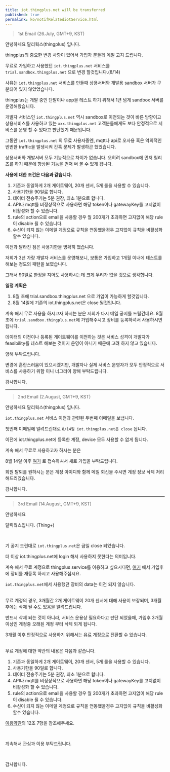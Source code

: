 ```yaml
---
title: iot.thingplus.net will be transferred
published: true
permalink: ko/notifRelatediotService.html
---
```





>1st Email (26.July, GMT+9, KST)



안녕하세요
달리웍스(thingplus) 입니다.

thingplus의 중요한 변경 사항이 있어서 가입자 분들께 메일 고지 드립니다.

무료로 가입하고 사용했던 `iot.thingplus.net` 서비스를 `trial.sandbox.thingplus.net` 으로 변경 할것입니다.(8/14)

사유는 `iot.thingplus.net` 서비스를 만들때 상용서버와 개발용 sandbox 서버가 구분되어 있지 않았었습니다.

thingplus는 개발 중인 단말이나 app을 테스트 하기 위해서 1년 넘게 sandbox 서버를 운영해왔습니다.

개발자 서비스인 `iot.thingplus.net` 역시 sandbox로 이전되는 것이 바른 방향이고 상용서비스를 사용하고 있는 `xxx.thingplus.net` 고객분들에게도 보다 안정적으로 서비스를 운영 할 수 있다고 판단했기 때문입니다.

그동안 `iot.thingplus.net` 의 무료 사용자중엔, mqtt나 api로 오사용 혹은 악의적인 빈번한 traffic을 발생시켜 간혹 문제가 발생하곤 했었습니다.

상용서버와 개발서버 모두 기능적으로 차이가 없습니다. 오히려 sandbox에 먼저 릴리즈를 하기 때문에 향상된 기능을 먼저 써 볼 수 있게 됩니다.

**사용에 대한 조건은 다음과 같습니다.**
1. 기존과 동일하게 2개 게이트웨이, 20개 센서, 5개 룰을 사용할 수 있습니다.
2. 사용기한을 90일로 합니다.
3. 데이터 전송주기는 5분 권장, 최소 1분으로 합니다.
4. API나 mqtt를 비정상적으로 사용하면 해당 token이나 gatewayKey를  고지없이 비활성화 할 수 있습니다.
5. rule의 action으로 email을 사용할 경우 월 200개가 초과하면 고지없이 해당 rule이 disable 될 수 있습니다.
6. 수신이 되지 않는 이메일 계정으로 규칙을 연동했을경우 고지없이 규칙을 비활성화 할수 있습니다.

이전과 달라진 점은 사용기한을 명확히 했습니다.

저희가 3년 가량 개발자 서비스를 운영해보니, 보통은 가입하고 1개월 이내에 테스트를 해보는 정도의 패턴을 보였습니다.

그래서 90일로 한정을 지어도 사용하시는데 크게 무리가 없을 것으로 생각합니다.

**일정 계획은**
1. 8월 초에 trial.sandbox.thingplus.net 으로 가입이 가능하게 할것입니다.
2. 8월 14일에 기존의 iot.thingplus.net은 close 될것입니다.

계속 해서 무료 사용을 하시고자 하시는 분은 저희가 다시 메일 공지를 드릴건데요. 8월 초에 `trial.sandbox.thingplus.net`에 가입해주시고 장비를 등록하셔서 사용하시면 됩니다.

데이터의 이전이나 등록된 게이트웨이를 이전하는 것은 서비스 성격이 개발자가 feasibility를 테스트 해보는 것이지 운영이 아니기 때문에 고려 하지 않고 있습니다.

양해 부탁드립니다.

변경에 혼란스러움이 있으시겠지만, 개발자나 실제 서비스 운영자가 모두 안정적으로 서비스를 사용하기 위함 이니 너그러이 양해 부탁드립니다.

감사합니다.

---

>2nd Email (2.August, GMT+9, KST)

안녕하세요
달리웍스(thingplus) 입니다.

`iot.thingplus.net` 서비스 이전과 관련된 두번째 이메일을 보냅니다.

첫번째 이메일에 알려드린대로 `8/14일 iot.thingplus.net은 close` 됩니다.

이전에 iot.thingplus.net에 등록한 계정, device 모두 사용할 수 없게 됩니다.

계속 해서 무료로 사용하고자 하시는 분은

8월 14일 이후 [여기](https://trial.sandbox.thingplus.net/#/register) 로 접속하셔서 새로 가입을 부탁드립니다.

회원 탈퇴를 원하시는 분은 계정 아이디와 함께 메일 회신을 주시면 계정 정보 삭제 처리 해드리겠습니다.

감사합니다.

---

>3rd Email (14.August, GMT+9, KST)

안녕하세요

달릭웍스입니다. (Thing+)

<br>

기 공지 드린대로 `iot.thingplus.net`은 금일 close 되었습니다.

더 이상 iot.thingplus.net에 login 해서 사용하지 못한다는 의미입니다.

계속 해서 무료 계정으로 thingplus service를 이용하고 싶으시다면, [여기](https://trial.sandbox.thingplus.net/#/register) 에서 가입후에 장비를 재등록 하시고 사용해주십시요.

`iot.thingplus.net`에서 사용했던 장비의 data는 이전 되지 않습니다.

<br>
무료 계정의 경우, 3개월간 2개 게이트웨이 20개 센서에 대해 사용이 보장되며, 3개월 후에는 삭제 될 수도 있음을 알려드립니다.

반드시 삭제 되는 것이 아니라, 서비스 운용상 필요하다고 판단 되었을때, 가입후 3개월 이상인 계정중 오래된 계정 부터 삭제 되게 됩니다.

3개월 이후 안정적으로 사용하기 위해서는 유료 계정으로 전환할 수 있습니다.

<br>
무료 계정에 대한 약관의 내용은 다음과 같습니다.

1. 기존과 동일하게 2개 게이트웨이, 20개 센서, 5개 룰을 사용할 수 있습니다.
2. 사용기한을 90일로 합니다.
3. 데이터 전송주기는 5분 권장, 최소 1분으로 합니다.
4. API나 mqtt를 비정상적으로 사용하면 해당 token이나 gatewayKey를  고지없이 비활성화 할 수 있습니다.
5. rule의 action으로 email을 사용할 경우 월 200개가 초과하면 고지없이 해당 rule이 disable 될 수 있습니다.
6. 수신이 되지 않는 이메일 계정으로 규칙을 연동했을경우 고지없이 규칙을 비활성화 할수 있습니다.

[이용약관](https://trial.sandbox.thingplus.net/#/about/terms)의 12조 7항을 참조해주세요.

<br>

계속해서 관심과 이용 부탁드립니다.

<br>

감사합니다.

<br>
<br>
<br>